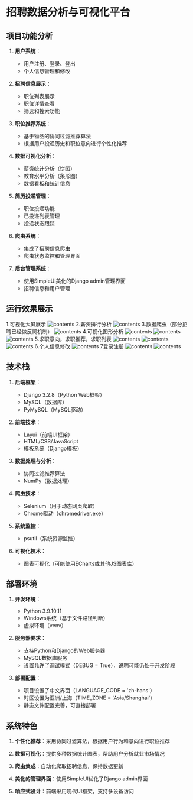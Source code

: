 # 招聘数据分析与可视化平台

## 项目功能分析

1. **用户系统**：
   - 用户注册、登录、登出
   - 个人信息管理和修改

2. **招聘信息展示**：
   - 职位列表展示
   - 职位详情查看
   - 筛选和搜索功能
3. **职位推荐系统**：
   - 基于物品的协同过滤推荐算法
   - 根据用户投递历史和职位意向进行个性化推荐
4. **数据可视化分析**：
   - 薪资统计分析（饼图）
   - 教育水平分析（条形图）
   - 数据看板和统计信息
5. **简历投递管理**：
   - 职位投递功能
   - 已投递列表管理
   - 投递状态跟踪
6. **爬虫系统**：
   - 集成了招聘信息爬虫
   - 爬虫状态监控和管理界面
7. **后台管理系统**：
   - 使用SimpleUI美化的Django admin管理界面
   - 招聘信息和用户管理
     
## 运行效果展示
1.可视化大屏展示
![contents](picture/picture1.png)
2.薪资排行分析
![contents](picture/picture2.png)
3.数据爬虫（部分招聘已经做反爬机制）
![contents](picture/picture3.png)
4.可视化图形分析
![contents](picture/picture4.png)
![contents](picture/picture5.png)
![contents](picture/picture6.png)
5.求职意向，求职推荐，求职列表
![contents](picture/picture7.png)
![contents](picture/picture8.png)
![contents](picture/picture9.png)
6.个人信息修改
![contents](picture/picture10.png)
7登录注册
![contents](picture/picture11.png)
![contents](picture/picture12.png)
## 技术栈

1. **后端框架**：
   - Django 3.2.8（Python Web框架）
   - MySQL（数据库）
   - PyMySQL（MySQL驱动）

2. **前端技术**：
   - Layui（前端UI框架）
   - HTML/CSS/JavaScript
   - 模板系统（Django模板）

3. **数据处理与分析**：
   - 协同过滤推荐算法
   - NumPy（数据处理）
4. **爬虫技术**：
   - Selenium（用于动态网页爬取）
   - Chrome驱动（chromedriver.exe）
5. **系统监控**：
   - psutil（系统资源监控）
6. **可视化技术**：
   - 图表可视化（可能使用ECharts或其他JS图表库）
## 部署环境
1. **开发环境**：
   - Python 3.9.10.11
   - Windows系统（基于文件路径判断）
   - 虚拟环境（venv）

2. **服务器要求**：
   - 支持Python和Django的Web服务器
   - MySQL数据库服务
   - 设置允许了调试模式（DEBUG = True），说明可能仍处于开发阶段

3. **部署配置**：
   - 项目设置了中文界面（LANGUAGE_CODE = 'zh-hans'）
   - 时区设置为亚洲/上海（TIME_ZONE = 'Asia/Shanghai'）
   - 静态文件配置完善，可直接部署

## 系统特色

1. **个性化推荐**：采用协同过滤算法，根据用户行为和意向进行职位推荐

2. **数据可视化**：提供多种数据统计图表，帮助用户分析就业市场情况

3. **爬虫集成**：自动化爬取招聘信息，保持数据更新

4. **美化的管理界面**：使用SimpleUI优化了Django admin界面

5. **响应式设计**：前端采用现代UI框架，支持多设备访问

